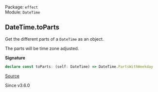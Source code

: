 Package: `effect`<br />
Module: `DateTime`<br />

## DateTime.toParts

Get the different parts of a `DateTime` as an object.

The parts will be time zone adjusted.

**Signature**

```ts
declare const toParts: (self: DateTime) => DateTime.PartsWithWeekday
```

[Source](https://github.com/Effect-TS/effect/tree/main/packages/effect/src/DateTime.ts#L887)

Since v3.6.0